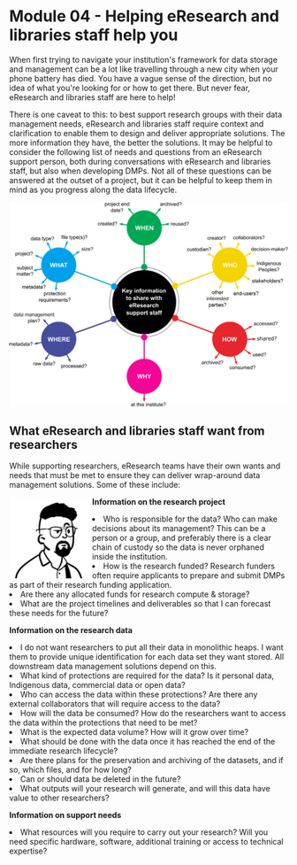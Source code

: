 # Module 04 - Helping eResearch and libraries staff help you

When first trying to navigate your institution's framework for data storage and management can be a lot like travelling through a new city when your phone battery has died. You have a vague sense of the direction, but no idea of what you're looking for or how to get there. But never fear, eResearch and libraries staff are here to help!  

There is one caveat to this: to best support research groups with their data management needs, eResearch and libraries staff require context and clarification to enable them to design and deliver appropriate solutions. The more information they have, the better the solutions. It may be helpful to consider the following list of needs and questions from an eResearch support person, both during conversations with eResearch and libraries staff, but also when developing DMPs. Not all of these questions can be answered at the outset of a project, but it can be helpful to keep them in mind as you progress along the data lifecycle.

![The who, what, when, where, why, and how of data management](../figures/5Ws-eResearch-support-staff-draft-v2.png)

## What eResearch and libraries staff want from researchers

While supporting researchers, eResearch teams have their own wants and needs that must be met to ensure they can deliver wrap-around data management solutions. Some of these include:

<p>
<img src="https://github.com/GenomicsAotearoa/data-management-resources/blob/main/docs/figures/Darryl-profile.png?raw=true" style="float:left;width:150px;" alt="Profile image of eResearch manager Darryl">
  
  
  <b>Information on the research project</b>
  <li>Who is responsible for the data? Who can make decisions about its management? This can be a person or a group, and preferably there is a clear chain of custody so the data is never orphaned inside the institution.</li>
  <li>How is the research funded? Research funders often require applicants to prepare and submit DMPs as part of their research funding application.</li>
  <li>Are there any allocated funds for research compute & storage?</li>
  <li>What are the project timelines and deliverables so that I can forecast these needs for the future?</li>
</p>

<p>
  <b>Information on the research data</b>
  
  <li>I do not want researchers to put all their data in monolithic heaps. I want them to provide unique identification for each data set they want stored. All downstream data management solutions depend on this.</li>
  <li>What kind of protections are required for the data? Is it personal data, Indigenous data, commercial data or open data?</li>
  <li>Who can access the data within these protections? Are there any external collaborators that will require access to the data?</li>
  <li>How will the data be consumed? How do the researchers want to access the data within the protections that need to be met?</li>
  <li>What is the expected data volume? How will it grow over time?</li>
  <li>What should be done with the data once it has reached the end of the immediate research lifecycle?</li>
  <li>Are there plans for the preservation and archiving of the datasets, and if so, which files, and for how long?</li>
  <li>Can or should data be deleted in the future?</li>
  <li>What outputs will your research will generate, and will this data have value to other researchers?</li>
</p>
  
<p>
  <b>Information on support needs</b>
  
  <li>What resources will you require to carry out your research? Will you need specific hardware, software, additional training or access to technical expertise?</li>
</p>
